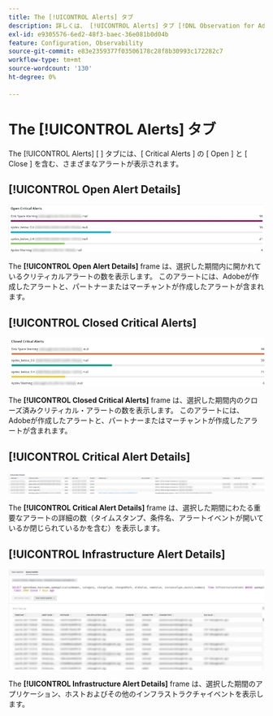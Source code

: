 ```yaml
---
title: The [!UICONTROL Alerts] タブ
description: 詳しくは、 [!UICONTROL Alerts] タブ [!DNL Observation for Adobe Commerce].
exl-id: e9305576-6ed2-48f3-baec-36e081b0d04b
feature: Configuration, Observability
source-git-commit: e83e2359377f03506178c28f8b30993c172282c7
workflow-type: tm+mt
source-wordcount: '130'
ht-degree: 0%

---
```


# The [!UICONTROL Alerts] タブ

The [!UICONTROL Alerts] [ ] タブには、[ Critical Alerts ] の [ Open ] と [ Close ] を含む、さまざまなアラートが表示されます。

## [!UICONTROL Open Alert Details]

![クリティカルアラートを開く](../../assets/tools/observation-for-adobe-commerce/alerts-tab-1.jpg)

The **[!UICONTROL Open Alert Details]** frame は、選択した期間内に開かれているクリティカルアラートの数を表示します。 このアラートには、Adobeが作成したアラートと、パートナーまたはマーチャントが作成したアラートが含まれます。

## [!UICONTROL Closed Critical Alerts]

![クローズ済みのクリティカルアラート](../../assets/tools/observation-for-adobe-commerce/alerts-tab-2.jpg)

The **[!UICONTROL Closed Critical Alerts]** frame は、選択した期間内のクローズ済みクリティカル・アラートの数を表示します。 このアラートには、Adobeが作成したアラートと、パートナーまたはマーチャントが作成したアラートが含まれます。

## [!UICONTROL Critical Alert Details]

![重大なアラートの詳細](../../assets/tools/observation-for-adobe-commerce/alerts-tab-3.jpg)

The **[!UICONTROL Critical Alert Details]** frame は、選択した期間にわたる重要なアラートの詳細の数（タイムスタンプ、条件名、アラートイベントが開いているか閉じられているかを含む）を表示します。

## [!UICONTROL Infrastructure Alert Details]

![インフラストラクチャのアラートの詳細](../../assets/tools/observation-for-adobe-commerce/alerts-tab-4.jpg)

The **[!UICONTROL Infrastructure Alert Details]** frame は、選択した期間のアプリケーション、ホストおよびその他のインフラストラクチャイベントを表示します。
